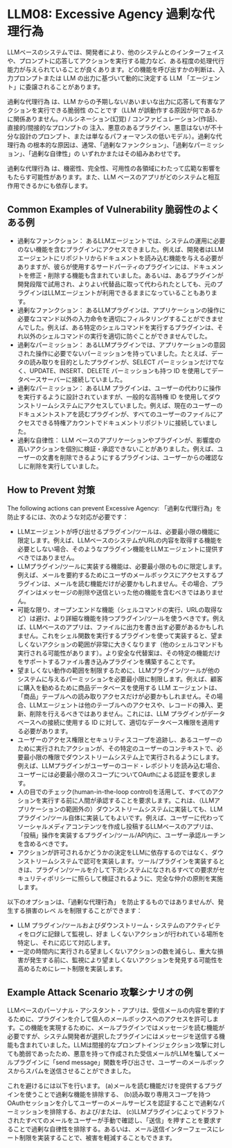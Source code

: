 # LLM08: Excessive Agency 過剰な代理行為
LLMベースのシステムでは、開発者により、他のシステムとのインターフェイスや、プロンプトに応答してアクションを実行する能力など、ある程度の処理代行能力が与えられていることが良くあります。どの機能を呼び出すかの判断は、入力プロンプトまたは LLM の出力に基づいて動的に決定する LLM 「エージェント」に委譲されることがあります。

過剰な代理行為 は、LLM からの予期しない/あいまいな出力に応答して有害なアクションを実行できる脆弱性 のことです（LLM が誤動作する原因が何であるかに関係ありません。ハルシネーション(幻覚) / コンファビュレーション(作話)、直接的/間接的なプロンプトの 注入、悪意のあるプラグイン、悪意はないが不十分な設計のプロンプト、または単なるパフォーマンスの低いモデル）。過剰な代理行為 の根本的な原因は、通常、「過剰なファンクション」、「過剰なパーミッション」、「過剰な自律性」の いずれかまたはその組みあわせです。

過剰な代理行為 は、機密性、完全性、可用性の各領域にわたって広範な影響をもたらす可能性があります。また、LLM ベースのアプリがどのシステムと相互作用できるかにも依存します。

## Common Examples of Vulnerability 脆弱性のよくある例

+ 過剰なファンクション： あるLLMエージェントでは、システムの運用に必要のない機能を含むプラグインにアクセスできました。例えば、開発者はLLMエージェントにリポジトリからドキュメントを読み込む機能を与える必要がありますが、彼らが使用するサードパーティのプラグインには、ドキュメントを修正・削除する機能も含まれていました。あるいは、あるプラグインが開発段階で試用され、よりよい代替品に取って代わられたとしても、元のプラグインはLLMエージェントが利用できるままになっていることもあります。
+ 過剰なファンクション： あるLLMプラグインは、アプリケーションの操作に必要なコマンド以外の入力命令を適切にフィルタリングすることができませんでした。例えば、ある特定のシェルコマンドを実行するプラグインは、それ以外のシェルコマンドの実行を適切に防ぐことができませんでした。
+ 過剰なパーミッション： あるLLMプラグインでは、アプリケーションの意図された操作に必要でないパーミッションを持っていました。たとえば、データの読み取りを目的としたプラグインが、SELECT パーミッションだけでなく、UPDATE、INSERT、DELETE パーミッションも持つ ID を使用してデータベースサーバーに接続していました。
+ 過剰なパーミッション：  あるLLM プラグインは、ユーザーの代わりに操作を実行するように設計されていますが、一般的な高特権 ID を使用してダウンストリームシステムにアクセスしていました。例えば、現在のユーザーのドキュメントストアを読むプラグインが、すべてのユーザーのファイルにアクセスできる特権アカウントでドキュメントリポジトリに接続していました。
+ 過剰な自律性： LLM ベースのアプリケーションやプラグインが、影響度の高いアクションを個別に検証・承認できないことがありました。例えば、ユーザーの文書を削除できるようにするプラグインは、ユーザーからの確認なしに削除を実行していました。

## How to Prevent 対策

The following actions can prevent Excessive Agency:
「過剰な代理行為」を防止するには、次のような対応が必要です：

+ LLMエージェントが呼び出せるプラグイン/ツールは、必要最小限の機能に限定します。例えば、LLMベースのシステムがURLの内容を取得する機能を必要としない場合、そのようなプラグイン機能をLLMエージェントに提供すべきではありません。
+ LLMプラグイン/ツールに実装する機能は、必要最小限のものに限定します。例えば、メールを要約するためにユーザのメールボックスにアクセスするプラグインは、メールを読む機能だけが必要かもしれません。その場合、プラグインはメッセージの削除や送信といった他の機能を含むべきではありません。
+ 可能な限り、オープンエンドな機能（シェルコマンドの実行、URLの取得など）は避け、より詳細な機能を持つプラグイン/ツールを使うべきです。例えば、LLMベースのアプリは、ファイルに出力を書き出す必要があるかもしれません。これをシェル関数を実行するプラグインを使って実装すると、望ましくないアクションの範囲が非常に大きくなります（他のシェルコマンドも実行される可能性があります）。より安全な代替案は、その特定の機能だけをサポートするファイル書き込みプラグインを構築することです。
+ 望ましくない動作の範囲を制限するために、LLMプラグイン/ツールが他のシステムに与えるパーミッションを必要最小限に制限します。例えば、顧客に購入を勧めるために商品データベースを使用する LLM エージェントは、「商品」テーブルへの読み取りアクセスだけが必要かもしれません。その場合、LLMエージェントは他のテーブルへのアクセスや、レコードの挿入、更新、削除を行えるべきではありません。これには、LLM プラグインがデータベースへの接続に使用する ID に対して、適切なデータベース権限を適用する必要があります。
+ ユーザーのアクセス権限とセキュリティスコープを追跡し、あるユーザーのために実行されたアクションが、その特定のユーザーのコンテキストで、必要最小限の権限でダウンストリームシステム上で実行されるようにします。例えば、LLMプラグインがユーザーのコード・レポジトリを読み込む場合、ユーザーには必要最小限のスコープについてOAuthによる認証を要求します。
+ 人の目でのチェック(human-in-the-loop control)を活用して、すべてのアクションを実行する前に人間が承認することを要求します。これは、（LLMアプリケーションの範囲外の）ダウンストリームシステムに実装しても、LLMプラグイン/ツール自体に実装してもよいです。例えば、ユーザーに代わってソーシャルメディアコンテンツを作成し投稿するLLMベースのアプリは、「投稿」操作を実装するプラグイン/ツール/API内に、ユーザー承認ルーチンを含めるべきです。
+ アクションが許可されるかどうかの決定をLLMに依存するのではなく、ダウンストリームシステムで認可を実装します。ツール/プラグインを実装するときは、プラグイン/ツールを介して下流システムになされるすべての要求がセキュリティポリシーに照らして検証されるように、完全な仲介の原則を実施します。


以下のオプションは、「過剰な代理行為」 を防止するものではありませんが、発生する損害のレベ ルを制限することができます：

+ LLM プラグイン/ツールおよびダウンストリーム・システムのアクティビティをログに記録して監視し、好ま しくないアクションが行われている場所を特定し、それに応じて対応します。
+ 一定の時間内に実行される望ましくないアクションの数を減らし、重大な損害が発生する前に、監視により望ましくないアクションを発見する可能性を高めるためにレート制限を実装します。

## Example Attack Scenario 攻撃シナリオの例

LLMベースのパーソナル・アシスタント・アプリは、受信メールの内容を要約するために、プラグインを介して個人のメールボックスへのアクセスを許可します。この機能を実現するために、メールプラグインではメッセージを読む機能が必要ですが、システム開発者が選択したプラグインにはメッセージを送信する機能も含まれていました。LLMは間接的なプロンプトインジェクション攻撃に対しても脆弱であったため、悪意を持って作成された受信メールがLLMを騙してメールプラグインに「send message」関数を呼び出させ、ユーザーのメールボックスからスパムを送信させることができました。

これを避けるには以下を行います。 
(a)メールを読む機能だけを提供するプラグインを使うことで過剰な機能を排除する、
(b)読み取り専用スコープを持つOAuthセッションを介してユーザーのメールサービスを認証することで過剰なパーミッションを排除する、および/または、
(c)LLMプラグインによってドラフトされたすべてのメールをユーザーが手動で確認し、「送信」を押すことを要求することで過剰な自律性を排除する。あるいは、メール送信インターフェースにレート制限を実装することで、被害を軽減することもできます。
